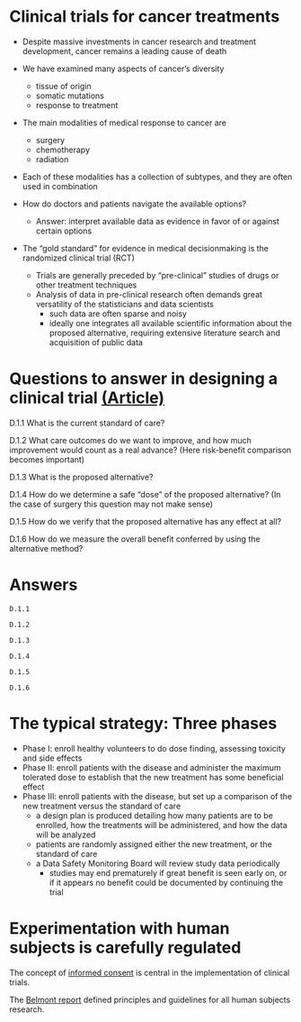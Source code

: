 # Clinical trials for cancer treatments

-   Despite massive investments in cancer research and treatment
    development, cancer remains a leading cause of death

-   We have examined many aspects of cancer’s diversity

    -   tissue of origin
    -   somatic mutations
    -   response to treatment

-   The main modalities of medical response to cancer are

    -   surgery
    -   chemotherapy
    -   radiation

-   Each of these modalities has a collection of subtypes, and they are
    often used in combination

-   How do doctors and patients navigate the available options?

    -   Answer: interpret available data as evidence in favor of or
        against certain options

-   The “gold standard” for evidence in medical decisionmaking is the
    randomized clinical trial (RCT)

    -   Trials are generally preceded by “pre-clinical” studies of drugs
        or other treatment techniques
    -   Analysis of data in pre-clinical research often demands great
        versatility of the statisticians and data scientists
        -   such data are often sparse and noisy
        -   ideally one integrates all available scientific information
            about the proposed alternative, requiring extensive
            literature search and acquisition of public data

# Questions to answer in designing a clinical trial [(Article)](https://www.cancer.org/treatment/treatments-and-side-effects/clinical-trials/what-you-need-to-know/phases-of-clinical-trials.html)

D.1.1 What is the current standard of care?

D.1.2 What care outcomes do we want to improve, and how much improvement
would count as a real advance? (Here risk-benefit comparison becomes
important)

D.1.3 What is the proposed alternative?

D.1.4 How do we determine a safe “dose” of the proposed alternative? (In
the case of surgery this question may not make sense)

D.1.5 How do we verify that the proposed alternative has any effect at
all?

D.1.6 How do we measure the overall benefit conferred by using the
alternative method?

# Answers

    D.1.1

    D.1.2

    D.1.3

    D.1.4

    D.1.5

    D.1.6

# The typical strategy: Three phases

-   Phase I: enroll healthy volunteers to do dose finding, assessing
    toxicity and side effects
-   Phase II: enroll patients with the disease and administer the
    maximum tolerated dose to establish that the new treatment has some
    beneficial effect
-   Phase III: enroll patients with the disease, but set up a comparison
    of the new treatment versus the standard of care
    -   a design plan is produced detailing how many patients are to be
        enrolled, how the treatments will be administered, and how the
        data will be analyzed
    -   patients are randomly assigned either the new treatment, or the
        standard of care
    -   a Data Safety Monitoring Board will review study data
        periodically
        -   studies may end prematurely if great benefit is seen early
            on, or if it appears no benefit could be documented by
            continuing the trial

# Experimentation with human subjects is carefully regulated

The concept of [informed
consent](https://www.cancer.org/treatment/treatments-and-side-effects/clinical-trials/what-you-need-to-know/what-does-a-clinical-trial-involve.html)
is central in the implementation of clinical trials.

The [Belmont
report](https://www.hhs.gov/ohrp/regulations-and-policy/belmont-report/index.html)
defined principles and guidelines for all human subjects research.
